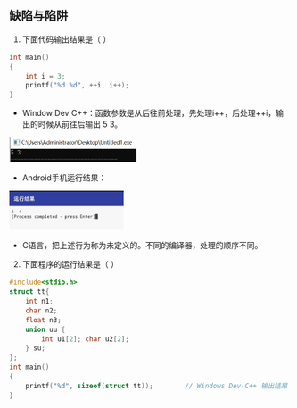 ## 缺陷与陷阱

1. 下面代码输出结果是（                 ）

```c
int main()
{
    int i = 3;
    printf("%d %d", ++i, i++);
}
```

- Window Dev C++：函数参数是从后往前处理，先处理i++，后处理++i，输出的时候从前往后输出 5 3。

<img src="images/image-20210408095109555.png" alt="image-20210408095109555" style="zoom:50%;" />

- Android手机运行结果：

<img src="images/image-20210408095232406.png" alt="image-20210408095232406" style="zoom:20%;" />

- C语言，把上述行为称为未定义的。不同的编译器，处理的顺序不同。

2. 下面程序的运行结果是（        ）

```c
#include<stdio.h>
struct tt{
    int n1; 
    char n2; 
    float n3;
    union uu { 
        int u1[2]; char u2[2]; 
    } su;
};
int main()
{
    printf("%d", sizeof(struct tt));		// Windows Dev-C++ 输出结果： 20
}
```

